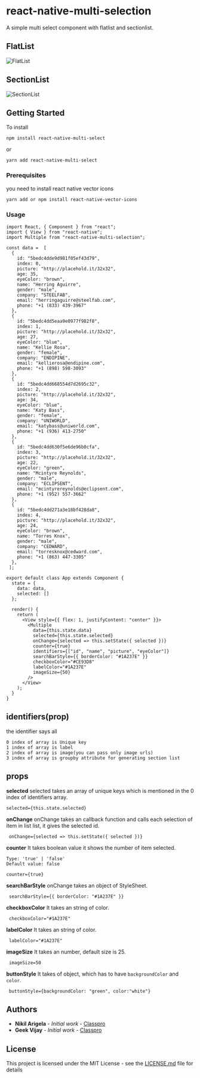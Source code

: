 # react-native-multi-selection

A simple multi select component with flatlist and sectionlist.

## FlatList
![FlatList](https://github.com/nikilarigela/react-native-multi-selection/blob/master/video2gif_20181117_125539.gif?raw=true)

## SectionList
![SectionList](https://github.com/nikilarigela/react-native-multi-selection/blob/master/video2gif_20181117_124226.gif?raw=true)

## Getting Started

To install 

```
npm install react-native-multi-select
```
or
```
yarn add react-native-multi-select
```


### Prerequisites

you need to install react native vector icons

```
yarn add or npm install react-native-vector-icons
```

### Usage

```
import React, { Component } from "react";
import { View } from "react-native";
import Multiple from "react-native-multi-selection";

const data =  [
  {
    id: "5bedc4dde9d981f05ef43d79",
    index: 0,
    picture: "http://placehold.it/32x32",
    age: 35,
    eyeColor: "brown",
    name: "Herring Aguirre",
    gender: "male",
    company: "STEELFAB",
    email: "herringaguirre@steelfab.com",
    phone: "+1 (833) 439-3967"
  },
  {
    id: "5bedc4dd5eaa9e0977f982f8",
    index: 1,
    picture: "http://placehold.it/32x32",
    age: 27,
    eyeColor: "blue",
    name: "Kellie Rosa",
    gender: "female",
    company: "ENDIPINE",
    email: "kellierosa@endipine.com",
    phone: "+1 (898) 598-3093"
  },
  {
    id: "5bedc4dd668554d7d2695c32",
    index: 2,
    picture: "http://placehold.it/32x32",
    age: 34,
    eyeColor: "blue",
    name: "Katy Bass",
    gender: "female",
    company: "UNIWORLD",
    email: "katybass@uniworld.com",
    phone: "+1 (936) 413-2750"
  },
  {
    id: "5bedc4dd630f5e6de96b0cfa",
    index: 3,
    picture: "http://placehold.it/32x32",
    age: 22,
    eyeColor: "green",
    name: "Mcintyre Reynolds",
    gender: "male",
    company: "ECLIPSENT",
    email: "mcintyrereynolds@eclipsent.com",
    phone: "+1 (952) 557-3662"
  },
  {
    id: "5bedc4dd271a3e18bf428da8",
    index: 4,
    picture: "http://placehold.it/32x32",
    age: 24,
    eyeColor: "brown",
    name: "Torres Knox",
    gender: "male",
    company: "CEDWARD",
    email: "torresknox@cedward.com",
    phone: "+1 (863) 447-3305"
  },
 ];

export default class App extends Component {
  state = {
    data: data,
    selected: []
  };

  render() {
    return (
      <View style={{ flex: 1, justifyContent: "center" }}>
        <Multiple
          data={this.state.data}
          selected={this.state.selected}
          onChange={selected => this.setState({ selected })}
          counter={true}
          identifiers={["id", "name", "picture", "eyeColor"]}
          searchBarStyle={{ borderColor: "#1A237E" }}
          checkboxColor="#CE93D8"
          labelColor="#1A237E"
          imageSize={50}
        />
      </View>
    );
  }
}
```
## identifiers(prop)
the identifier says all 

```
0 index of array is Unique key 
1 index of array is label 
2 index of array is image(you can pass only image urls)
3 index of array is groupby attribute for generating section list
```

## props

**selected**
selected takes an array of unique keys which is mentioned in the 0 index of identifiers array.
```
selected={this.state.selected}
```
**onChange**
onChange takes an callback function and  calls each selection of item in list list, it gives the selected id.
```
 onChange={selected => this.setState({ selected })}
```

**counter**
It takes boolean value it shows the number of item selected.
```
Type: 'true' | 'false'
Default value: false

counter={true}
```
**searchBarStyle**
onChange takes an object of StyleSheet.
```
 searchBarStyle={{ borderColor: "#1A237E" }}
```
**checkboxColor**
It takes an string of color.
```
 checkboxColor="#1A237E"
```
**labelColor**
It takes an string of color.
```
 labelColor="#1A237E"
```
**imageSize**
It takes an number, default size is 25.
```
 imageSize=50
```
**buttonStyle**
It takes of object, which has to have ```backgroundColor``` and ```color```.
```
 buttonStyle={backgroundColor: "green", color:"white"}
```

## Authors

* **Nikil Arigela** - *Initial work* - [Classpro](https://github.com/nikilarigela)
* **Geek Vijay** - *Initial work* - [Classpro](https://github.com/geekvijay)

## License

This project is licensed under the MIT License - see the [LICENSE.md](https://opensource.org/licenses/MIT) file for details

